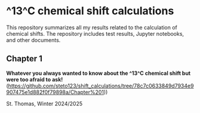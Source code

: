 #  ^13^C chemical shift calculations

This repository summarizes all my results related to the calculation of chemical shifts. The repository includes test results, Jupyter notebooks, and other documents.



## Chapter 1

**Whatever you always wanted to know about the ^13^C chemical shift but were too afraid to ask!**(https://github.com/steto123/shift_calculations/tree/78c7c0633849d7934e9907475e1d882f0f79898a/Chapter%201))











St. Thomas, Winter 2024/2025
